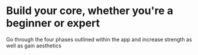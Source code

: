 
# Build your core, whether you're a beginner or expert 
Go through the four phases outlined within the app and increase strength as well as gain aesthetics 
